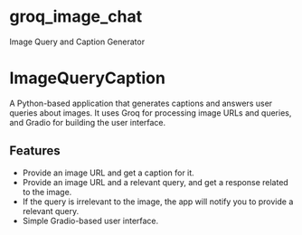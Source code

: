 # groq_image_chat
Image Query and Caption Generator
# ImageQueryCaption

A Python-based application that generates captions and answers user queries about images. It uses Groq for processing image URLs and queries, and Gradio for building the user interface.

## Features
- Provide an image URL and get a caption for it.
- Provide an image URL and a relevant query, and get a response related to the image.
- If the query is irrelevant to the image, the app will notify you to provide a relevant query.
- Simple Gradio-based user interface.
